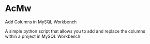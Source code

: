 AcMw
====

Add Columns in MySQL Workbench

A simple python script that allows you to add and replace the columns within a project in MySQL Workbench
